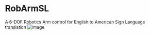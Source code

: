 # RobArmSL
A 6-DOF Robotics Arm control for English to American Sign Language translation
![image](https://github.com/user-attachments/assets/3254c910-835a-4b09-87bb-117195ce57fe)
